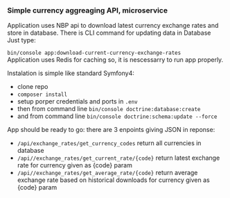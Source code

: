 <h3> Simple currency aggreaging API, microservice </h3>
Application uses NBP api to download latest currency exchange rates and store in database.
There is CLI command for updating data in Database <br>
Just type: 

`bin/console app:download-current-currency-exchange-rates` <br>
Application uses Redis for caching so, it is nescessarry to run app properly.

Instalation is simple like standard Symfony4:
+ clone repo
+ `composer install`
+ setup porper credentials and ports in `.env`
+ then from command line `bin/console doctrine:database:create`
+ and from command line `bin/console doctrine:schema:update --force`

App should be ready to go:
there are 3 enpoints giving JSON in reponse:
+ `/api/exchange_rates/get_currency_codes`  return all currencies in database
+ `/api//exchange_rates/get_current_rate/{code}` return latest exchange rate for currency given as {code} param
+ `/api//exchange_rates/get_average_rate/{code}` return average exchange rate based on historical downloads for currency given as {code} param